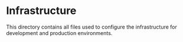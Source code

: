 # Infrastructure

This directory contains all files used to configure the infrastructure for
development and production environments.
